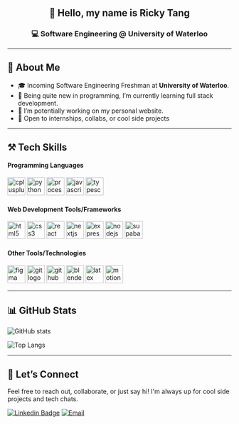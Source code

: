 <!-- GitHub Profile README for Ricky Tang -->

<div align="center">

## 👋 Hello, my name is Ricky Tang 
### 💻 Software Engineering @ University of Waterloo  

</div>

---

## 🧠 About Me
- 🎓 Incoming Software Engineering Freshman at **University of Waterloo**.
- 🌱 Being quite new in programming, I’m currently learning full stack development.
- 🔭 I’m potentially working on my personal website.
- 🚀 Open to internships, collabs, or cool side projects  

<!--
- 🔭 I’m currently working on ...
- 🌱 I’m currently learning ...
- 👯 I’m looking to collaborate on ...
- 🤔 I’m looking for help with ...
- 💬 Ask me about ...
- 📫 How to reach me: ...
- 😄 Pronouns: ...
- ⚡ Fun fact: ...
-->

---

## ⚒️ Tech Skills

#### Programming Languages

<div align="left">
  <img src="https://cdn.jsdelivr.net/gh/devicons/devicon/icons/cplusplus/cplusplus-original.svg" height="40" alt="cplusplus logo"  />
  <img src="https://cdn.jsdelivr.net/gh/devicons/devicon/icons/python/python-original.svg" height="40" alt="python logo"  />
  <img src="https://skillicons.dev/icons?i=processing" height="40" alt="processing logo"  />
  <img src="https://skillicons.dev/icons?i=js" height="40" alt="javascript logo"  />
  <img src="https://skillicons.dev/icons?i=ts" height="40" alt="typescript logo"  />
</div>

#### Web Development Tools/Frameworks

<div align="left">
  <img src="https://skillicons.dev/icons?i=html" height="40" alt="html5 logo"  />
  <img src="https://skillicons.dev/icons?i=css" height="40" alt="css3 logo"  />
  <img src="https://cdn.jsdelivr.net/gh/devicons/devicon/icons/react/react-original.svg" height="40" alt="react logo"  />
  <img src="https://cdn.jsdelivr.net/gh/devicons/devicon/icons/nextjs/nextjs-original.svg" height="40" alt="nextjs logo"  />
  <img src="https://skillicons.dev/icons?i=express" height="40" alt="express logo"  />
  <img src="https://skillicons.dev/icons?i=nodejs" height="40" alt="nodejs logo"  />
  <img src="https://skillicons.dev/icons?i=supabase" height="40" alt="supabase logo"  />
</div>

#### Other Tools/Technologies

<div align="left">
  <img src="https://skillicons.dev/icons?i=figma" height="40" alt="figma logo"  />
  <img src="https://skillicons.dev/icons?i=git" height="40" alt="git logo"  />
  <img src="https://skillicons.dev/icons?i=github" height="40" alt="github logo"  />
  <img src="https://skillicons.dev/icons?i=blender" height="40" alt="blender logo"  />
  <img src="https://skillicons.dev/icons?i=latex" height="40" alt="latex logo"  />
  <img src="https://avatars.githubusercontent.com/u/107069270?s=200&v=4" height="40" alt="motion canvas logo"  />
</div>

---

## 📊 GitHub Stats

![GitHub stats](https://github-readme-stats.vercel.app/api?username=rickytang666&show_icons=true&theme=transparent)

![Top Langs](https://github-readme-stats.vercel.app/api/top-langs/?username=rickytang666&langs_count=8&theme=transparent)

---

## 🤝 Let’s Connect
Feel free to reach out, collaborate, or just say hi!
I'm always up for cool side projects and tech chats.

[![Linkedin Badge](https://img.shields.io/badge/linkedin-%230077B5.svg?style=for-the-badge&logo=linkedin)](https://www.linkedin.com/in/ricky-tang-04a16a2a2/)
[![Email](https://img.shields.io/badge/Email-informational?style=for-the-badge&logo=gmail)](mailto:tangricky001@gmail.com)